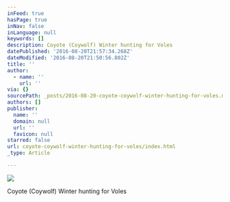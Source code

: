 ```yaml
---
inFeed: true
hasPage: true
inNav: false
inLanguage: null
keywords: []
description: Coyote (Coywolf) Winter hunting for Voles
datePublished: '2016-08-20T21:57:34.268Z'
dateModified: '2016-08-20T21:50:56.802Z'
title: ''
author:
  - name: ''
    url: ''
via: {}
sourcePath: _posts/2016-08-20-coyote-coywolf-winter-hunting-for-voles.md
authors: []
publisher:
  name: ''
  domain: null
  url: ''
  favicon: null
starred: false
url: coyote-coywolf-winter-hunting-for-voles/index.html
_type: Article

---
```

![](https://the-grid-user-content.s3-us-west-2.amazonaws.com/3eeb8195-1b02-46ee-8738-7f7b89286bfa.jpg)

Coyote (Coywolf) Winter hunting for Voles